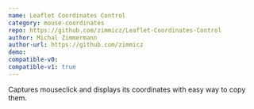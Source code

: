 ```yaml
---
name: Leaflet Coordinates Control
category: mouse-coordinates
repo: https://github.com/zimmicz/Leaflet-Coordinates-Control
author: Michal Zimmermann
author-url: https://github.com/zimmicz
demo: 
compatible-v0:
compatible-v1: true
---
```


Captures mouseclick and displays its coordinates with easy way to copy them.
